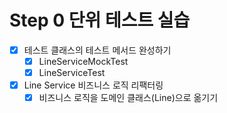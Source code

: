 # Step 0 단위 테스트 실습
- [X] 테스트 클래스의 테스트 메서드 완성하기 
    - [X] LineServiceMockTest 
    - [X] LineServiceTest
- [X] Line Service 비즈니스 로직 리팩터링
    - [X] 비즈니스 로직을 도메인 클래스(Line)으로 옮기기